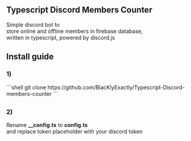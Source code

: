 ## Typescript Discord Members Counter
Simple discord bot to<br/>
store online and offline members in firebase database, <br/>
written in typescript, powered by discord.js<br/>

## Install guide

<h3>1)</h3> 
```shell
git clone https://github.com/BlacKlyExactly/Typescript-Discord-members-counter
```

##

<h3>2)</h3>
Rename <b>__config.ts</b> to <b>config.ts</b><br/>
and replace token placeholder with your discord token

##
